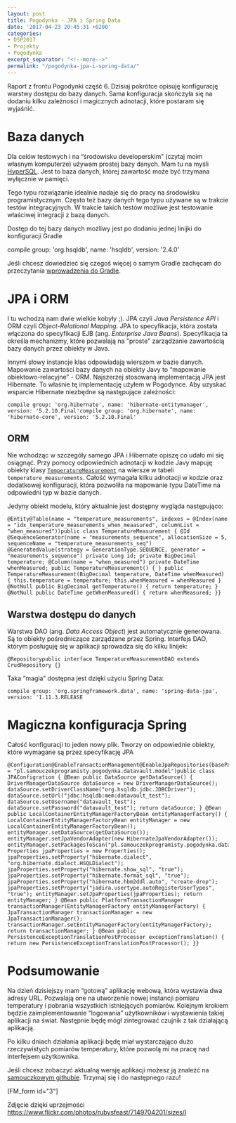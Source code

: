 ```yaml
---
layout: post
title: Pogodynka - JPA i Spring Data
date: '2017-04-23 20:45:31 +0200'
categories:
- DSP2017
- Projekty
- Pogodynka
excerpt_separator: "<!--more-->"
permalink: "/pogodynka-jpa-i-spring-data/"
---
```

Raport z frontu Pogodynki część 6. Dzisiaj pokrótce opisuję konfigurację warstwy dostępu do bazy danych. Sama konfiguracja skończyła się na dodaniu kilku zależności i magicznych adnotacji, które postaram się wyjaśnić.

# Baza danych
  
Dla celów testowych i na “środowisku developerskim” (czytaj moim własnym komputerze) używam prostej bazy danych. Mam tu na myśli [HyperSQL](http://hsqldb.org/). Jest to baza danych, której zawartość może być trzymana wyłącznie w pamięci.

Tego typu rozwiązanie idealnie nadaje się do pracy na środowisku programistycznym. Często też bazy danych tego typu używane są w trakcie testów integracyjnych. W trakcie takich testów możliwe jest testowanie właściwej integracji z bazą danych.

Dostęp do tej bazy danych możliwy jest po dodaniu jednej linijki do konfiguracji Gradle

compile group: 'org.hsqldb', name: 'hsqldb', version: '2.4.0'

Jeśli chcesz dowiedzieć się czegoś więcej o samym Gradle zachęcam do przeczytania [wprowadzenia do Gradle](http://www.samouczekprogramisty.pl/wstep-do-gradle/).

# JPA i ORM
  
I tu wchodzą nam dwie wielkie kobyły ;). JPA czyli _Java Persistence API_ i ORM czyli _Object-Relational Mapping_. JPA to specyfikacja, która została włączona do specyfikacji EJB (ang. _Enterprise Java Beans_). Specyfikacja ta określa mechanizmy, które pozwalają na "proste" zarządzanie zawartością bazy danych przez obiekty w Java.

Innymi słowy instancje klas odpowiadają wierszom w bazie danych. Mapowanie zawartości bazy danych na obiekty Javy to “mapowanie obiektowo-relacyjne” - ORM. Najszerzej stosowaną implementacją JPA jest Hibernate. To właśnie tę implementację użyłem w Pogodynce. Aby uzyskać wsparcie Hibernate niezbędne są następujące zależności:

    compile group: 'org.hibernate', name: 'hibernate-entitymanager', version: '5.2.10.Final'compile group: 'org.hibernate', name: 'hibernate-core', version: '5.2.10.Final'

## ORM
  
Nie wchodząc w szczegóły samego JPA i Hibernate opiszę co udało mi się osiągnąć. Przy pomocy odpowiednich adnotacji w kodzie Javy mapuję obiekty klasy [`TemperatureMeasurement`](https://github.com/SamouczekProgramisty/Pogodynka/blob/master/datavault/src/main/java/pl/samouczekprogramisty/pogodynka/datavault/model/TemperatureMeasurement.java) na wiersze w tabeli `temperature_measurements`. Całość wymagała kilku adnotacji w kodzie oraz dodatkowej konfiguracji, która pozwoliła na mapowanie typu DateTime na odpowiedni typ w bazie danych.

Jedyny obiekt modelu, który aktualnie jest dostępny wygląda następująco:

    @Entity@Table(name = "temperature_measurements", indexes = @Index(name = "idx_temperature_measurements_when_meaasured", columnList = "when_measured"))public class TemperatureMeasurement { @Id @SequenceGenerator(name = "measurements_sequence", allocationSize = 5, sequenceName = "temperature_measurements_seq") @GeneratedValue(strategy = GenerationType.SEQUENCE, generator = "measurements_sequence") private Long id; private BigDecimal temperature; @Column(name = "when_measured") private DateTime whenMeasured; public TemperatureMeasurement() { } public TemperatureMeasurement(BigDecimal temperature, DateTime whenMeasured) { this.temperature = temperature; this.whenMeasured = whenMeasured } @NotNull public BigDecimal getTemperature() { return temperature; } @NotNull public DateTime getWhenMeasured() { return whenMeasured; }}

## Warstwa dostępu do danych
  
Warstwa DAO (ang. _Data Access Object_) jest automatycznie generowana. Są to obiekty pośredniczące zarządzane przez Spring. Interfejs DAO, którym posługuję się w aplikacji sprowadza się do kilku linijek:

    @Repositorypublic interface TemperatureMeasurementDAO extends CrudRepository {}

  
Taka “magia” dostępna jest dzięki użyciu Spring Data:

    compile group: 'org.springframework.data', name: 'spring-data-jpa', version: '1.11.3.RELEASE

# Magiczna konfiguracja Spring
  
Całość konfiguracji to jeden nowy plik. Tworzy on odpowiednie obiekty, które wymagane są przez specyfikację JPA

    @Configuration@EnableTransactionManagement@EnableJpaRepositories(basePackages = "pl.samouczekprogramisty.pogodynka.datavault.model")public class JPAConfigration { @Bean public DataSource getDataSource() { DriverManagerDataSource dataSource = new DriverManagerDataSource(); dataSource.setDriverClassName("org.hsqldb.jdbc.JDBCDriver"); dataSource.setUrl("jdbc:hsqldb:mem:datavault_test"); dataSource.setUsername("datavault_test"); dataSource.setPassword("datavault_test"); return dataSource; } @Bean public LocalContainerEntityManagerFactoryBean entityManagerFactory() { LocalContainerEntityManagerFactoryBean entityManager = new LocalContainerEntityManagerFactoryBean(); entityManager.setDataSource(getDataSource()); entityManager.setJpaVendorAdapter(new HibernateJpaVendorAdapter()); entityManager.setPackagesToScan("pl.samouczekprogramisty.pogodynka.datavault.model"); Properties jpaProperties = new Properties(); jpaProperties.setProperty("hibernate.dialect", "org.hibernate.dialect.HSQLDialect"); jpaProperties.setProperty("hibernate.show_sql", "true"); jpaProperties.setProperty("hibernate.format_sql", "true"); jpaProperties.setProperty("hibernate.hbm2ddl.auto", "create-drop"); jpaProperties.setProperty("jadira.usertype.autoRegisterUserTypes", "true"); entityManager.setJpaProperties(jpaProperties); return entityManager; } @Bean public PlatformTransactionManager transactionManager(EntityManagerFactory entityManagerFactory) { JpaTransactionManager transactionManager = new JpaTransactionManager(); transactionManager.setEntityManagerFactory(entityManagerFactory); return transactionManager; } @Bean public PersistenceExceptionTranslationPostProcessor exceptionTranslation() { return new PersistenceExceptionTranslationPostProcessor(); }}

# Podsumowanie
  
Na dzień dzisiejszy mam “gotową” aplikację webową, która wystawia dwa adresy URL. Pozwalają one na utworzenie nowej instancji pomiaru temperatury i pobrania wszystkich istniejących pomiarów. Kolejnym krokiem będzie zaimplementowanie “logowania” użytkowników i wystawienia takiej aplikacji na świat. Następnie będę mógł zintegrować czujnik z tak działającą aplikacją.

Po kilku dniach działania aplikacji będę miał wystarczająco dużo rzeczywistych pomiarów temperatury, które pozwolą mi na pracę nad interfejsem użytkownika.

Jeśli chcesz zobaczyć aktualną wersję aplikacji możesz ją znaleźć na [samouczkowym githubie](https://github.com/SamouczekProgramisty/Pogodynka/tree/master/datavault). Trzymaj się i do następnego razu!

[FM\_form id="3"]

Zdjęcie dzięki uprzejmości https://www.flickr.com/photos/rubysfeast/7149704201/sizes/l

